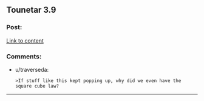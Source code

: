 ## Tounetar 3.9

### Post:

[Link to content](https://setantaworm.wordpress.com/2015/10/25/tounetar-3-9/)

### Comments:

- u/traverseda:
  ```
  >If stuff like this kept popping up, why did we even have the square cube law?
  ```

---

